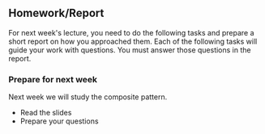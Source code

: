 ## Homework/Report

For next week's lecture, you need to do the following tasks and prepare a short report on how you approached them. Each of the following tasks will guide your work with questions. You must answer those questions in the report.

### Prepare for next week

Next week we will study the composite pattern.

- Read the slides
- Prepare your questions
